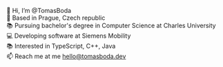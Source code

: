 👋 Hi, I’m @TomasBoda
<br>
📍 Based in Prague, Czech republic
<br>
📚 Pursuing bachelor's degree in Computer Science at Charles University
<br>
💻 Developing software at Siemens Mobility
<br>
📚 Interested in TypeScript, C++, Java
<br>
📫 Reach me at me hello@tomasboda.dev
